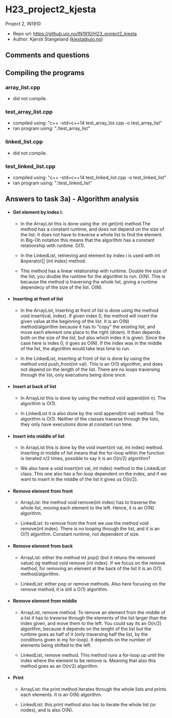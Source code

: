# H23_project2_kjesta
Project 2, IN1910
- Repo url: https://github.uio.no/IN1910/H23_project2_kjesta
- Author: Kjersti Stangeland (kjesta@uio.no)

## Comments and questions

## Compiling the programs

### array_list.cpp
- did not compile.
### test_array_list.cpp
- compiled using: "c++ -std=c++14 test_array_list.cpp -o test_array_list"
- ran program using: "./test_array_list"
### linked_list.cpp
- did not compile.
### test_linked_list.cpp
- compiled using: "c++ -std=c++14 test_linked_list.cpp -o test_linked_list"
- ran program using: ".\test_linked_list"

## Answers to task 3a) - Algorithm analysis
- #### Get element by index i:
    - In the ArrayList this is done using the: int get(int) method.The method has a constant runtime, and does not depend on the size of the list. It does not have to traverse a whole list to find the element. In Big-Oh notation this means that the algorithm has a constant relationship with runtime. O(1).

    - In the LinkedList, retrieving and element by index i is used with  int &operator[] (int index) method.
    -  This method has a linear relationship with runtime. Double the size of the list, you double the runtime for the algorithm to run. O(N). This is because the method is traversing the whole list, giving a runtime dependecy of the size of the list. O(N).

- #### Inserting at front of list
    - In the ArrayList, inserting at front of list is done using the method void insert(val, index). If given index 0, the method will insert the given value at the beginning of the list.
    It is an O(N) method/algorithm because it has to "copy" the existing list, and move each element one place to the right (down). It then depends both on the size of the list, but also which index it is given. Since the case here is index 0, it goes as O(N). If the index was in the middle of the list, the algorithm would take less time to run. 

    - In the LinkedList, inserting at front of list is done by using the method void push_front(int val). This is an O(1) algorithm, and does not depend on the length of the list. There are no loops traversing through the list, only executions being done once. 

- #### Insert at back of list
    - In ArrayList this is done by using the method void append(int n). The algorithm is O(1).

    - In LinkedList it is also done by the void append(int val) method. The algorithm is O(1). Neither of the classes traverse through the lists, they only have executions done at constant run time. 

- #### Insert into middle of list
    - In ArrayList this is done by the void insert(int val, int index) method. Inserting in middle of list means that the for-loop within the function is iterated n/2 times, possible to say it is an O(n/2) algortihm?

    - We also have a void insert(int val, int index) method in the LinkedList class. This one also has a for-loop dependent on the index, and if we want to insert in the middle of the list it gives us O(n/2).
 
- #### Remove element from front
    - ArrayList: the method void remove(int index) has to traverse the whole list, moving each element to the left. Hence, it is an O(N) algorithm.

    - LinkedList: to remove from the front we use the method void remove(int index). There is no looping through the list, and it is an O(1) algorithm. Constant runtime, not dependent of size.

- #### Remove element from back
    - ArrayList: either the method int pop() (but it retuns the removed value) og method void remove (int index). If we focus on the remove method, for removing an element at the back of the list it is an O(1) method/algorithm.

    - LinkedList: either pop or remove methods. Also here focusing on the remove method, it is still a O(1) algorithm.

- #### Remove element from middle
    - ArrayList, remove method. To remove an element from the middle of a list it has to traverse through the elements of the list larger than the index given, and move them to the left. You could say its an O(n/2) algorithm, because it depends on the lenght of the list but the runtime goes as half of it (only traversing half the list, by the conditions given in my for-loop). It depends on the number of elements being shifted to the left.

    - LinkedList, remove method. This method runs a for-loop up until the index where the element to be remove is. Meaning that also this method goes as an O(n/2) algorithm.

- #### Print
    - ArrayList: the print method iterates through the whole lists and prints each elements. It is an O(N) algorithm.

    - LinkedList: this print method also has to iterate the whole list (or nodes), and is also O(N).

